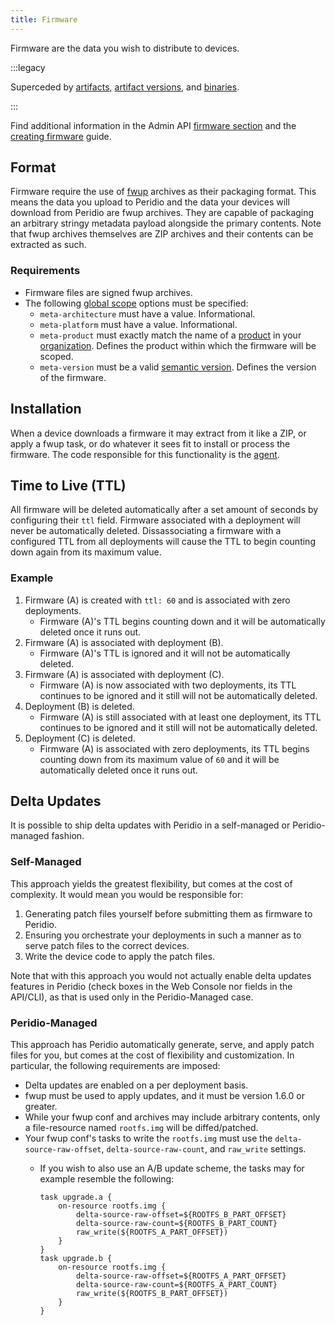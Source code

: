 ```yaml
---
title: Firmware
---
```


Firmware are the data you wish to distribute to devices.

:::legacy

Superceded by [artifacts](artifacts), [artifact versions](artifact-versions), and [binaries](binaries).

:::

Find additional information in the Admin API [firmware section](/admin-api#firmware) and the [creating firmware](/platform/guides/creating-firmware) guide.

## Format

Firmware require the use of [fwup](https://github.com/fwup-home/fwup) archives as their packaging format. This means the data you upload to Peridio and the data your devices will download from Peridio are fwup archives. They are capable of packaging an arbitrary stringy metadata payload alongside the primary contents. Note that fwup archives themselves are ZIP archives and their contents can be extracted as such.

### Requirements

- Firmware files are signed fwup archives.
- The following [global scope](https://github.com/fwup-home/fwup#global-scope) options must be specified:
  - `meta-architecture` must have a value. Informational.
  - `meta-platform` must have a value. Informational.
  - `meta-product` must exactly match the name of a [product](/platform/reference/products) in your [organization](/platform/reference/organizations). Defines the product within which the firmware will be scoped.
  - `meta-version` must be a valid [semantic version](https://semver.org/spec/v2.0.0.html). Defines the version of the firmware.

## Installation

When a device downloads a firmware it may extract from it like a ZIP, or apply a fwup task, or do whatever it sees fit to install or process the firmware. The code responsible for this functionality is the [agent](/integration/introduction#agent).


## Time to Live (TTL)

All firmware will be deleted automatically after a set amount of seconds by configuring their `ttl` field. Firmware associated with a deployment will never be automatically deleted. Dissassociating a firmware with a configured TTL from all deployments will cause the TTL to begin counting down again from its maximum value.

### Example

1. Firmware (A) is created with `ttl: 60` and is associated with zero deployments.
    - Firmware (A)'s TTL begins counting down and it will be automatically deleted once it runs out.
2. Firmware (A) is associated with deployment (B).
    - Firmware (A)'s TTL is ignored and it will not be automatically deleted.
3. Firmware (A) is associated with deployment (C).
    - Firmware (A) is now associated with two deployments, its TTL continues to be ignored and it still will not be automatically deleted.
4. Deployment (B) is deleted.
    - Firmware (A) is still associated with at least one deployment, its TTL continues to be ignored and it still will not be automatically deleted.
5. Deployment (C) is deleted.
    - Firmware (A) is associated with zero deployments, its TTL begins counting down from its maximum value of `60` and it will be automatically deleted once it runs out.

## Delta Updates

It is possible to ship delta updates with Peridio in a self-managed or Peridio-managed fashion.

### Self-Managed

This approach yields the greatest flexibility, but comes at the cost of complexity. It would mean you would be responsible for:

1. Generating patch files yourself before submitting them as firmware to Peridio.
2. Ensuring you orchestrate your deployments in such a manner as to serve patch files to the correct devices.
3. Write the device code to apply the patch files.

Note that with this approach you would not actually enable delta updates features in Peridio (check boxes in the Web Console nor fields in the API/CLI), as that is used only in the Peridio-Managed case.

### Peridio-Managed

This approach has Peridio automatically generate, serve, and apply patch files for you, but comes at the cost of flexibility and customization. In particular, the following requirements are imposed:

- Delta updates are enabled on a per deployment basis.
- fwup must be used to apply updates, and it must be version 1.6.0 or greater.
- While your fwup conf and archives may include arbitrary contents, only a file-resource named `rootfs.img` will be diffed/patched.
- Your fwup conf's tasks to write the `rootfs.img` must use the `delta-source-raw-offset`, `delta-source-raw-count`, and `raw_write` settings.
  - If you wish to also use an A/B update scheme, the tasks may for example resemble the following:

    ```
    task upgrade.a {
        on-resource rootfs.img {
            delta-source-raw-offset=${ROOTFS_B_PART_OFFSET}
            delta-source-raw-count=${ROOTFS_B_PART_COUNT}
            raw_write(${ROOTFS_A_PART_OFFSET})
        }
    }
    task upgrade.b {
        on-resource rootfs.img {
            delta-source-raw-offset=${ROOTFS_A_PART_OFFSET}
            delta-source-raw-count=${ROOTFS_A_PART_COUNT}
            raw_write(${ROOTFS_B_PART_OFFSET})
        }
    }
    ```
